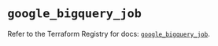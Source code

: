 # `google_bigquery_job`

Refer to the Terraform Registry for docs: [`google_bigquery_job`](https://registry.terraform.io/providers/hashicorp/google-beta/6.50.0/docs/resources/google_bigquery_job).
